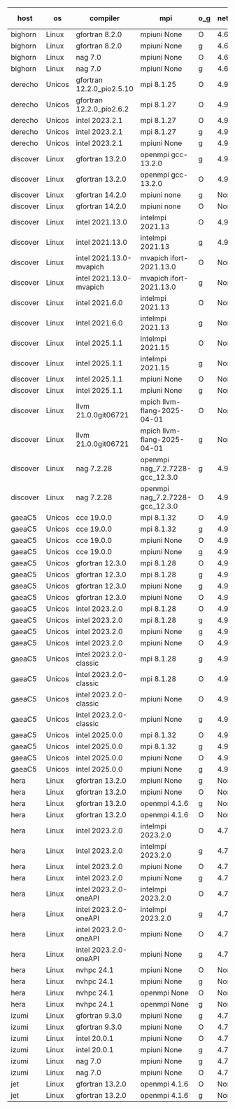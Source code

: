 

| host     | os       | compiler                              | mpi                      | o_g        | netcdf        | build       | u_pass          | u_fail          | s_pass            | s_fail            | e_pass             | e_fail             | nuopc_pass       | nuopc_fail       | artifacts link          |
|----------|----------|---------------------------------------|--------------------------|------------|---------------|-------------|-----------------|-----------------|-------------------|-------------------|--------------------|--------------------|------------------|------------------|-------------------------|
| bighorn | Linux | gfortran 8.2.0 | mpiuni None  | O | 4.6.1  | PASS | 12564 | 0 | 9 | 0 | 43 | 0 | None | None | <a href="https://github.com/esmf-org/esmf-test-artifacts/tree/d19a30a051c81fd1ff11a5a3a24b520eda85da46/release_8.9.0/gfortran/8.2.0/O/mpiuni/None" target="_blank">d19a30a</a> | 
| bighorn | Linux | gfortran 8.2.0 | mpiuni None  | g | 4.6.1  | PASS | 12564 | 0 | 9 | 0 | 43 | 0 | None | None | <a href="https://github.com/esmf-org/esmf-test-artifacts/tree/64bbd153e4ad9b238d620c39e326a247bbfa9137/release_8.9.0/gfortran/8.2.0/g/mpiuni/None" target="_blank">64bbd15</a> | 
| bighorn | Linux | nag 7.0 | mpiuni None  | O | 4.6.1  | PASS | 12564 | 0 | 9 | 0 | 43 | 0 | None | None | <a href="https://github.com/esmf-org/esmf-test-artifacts/tree/406ff5bef92ede6a9ff198b4f0098659eabd3d61/release_8.9.0/nag/7.0/O/mpiuni/None" target="_blank">406ff5b</a> | 
| bighorn | Linux | nag 7.0 | mpiuni None  | g | 4.6.1  | PASS | 12564 | 0 | 9 | 0 | 43 | 0 | None | None | <a href="https://github.com/esmf-org/esmf-test-artifacts/tree/0e4970c60bf495c493ee97166fc390c4cef8ebde/release_8.9.0/nag/7.0/g/mpiuni/None" target="_blank">0e4970c</a> | 
| derecho | Unicos | gfortran 12.2.0_pio2.5.10 | mpi 8.1.25  | O | 4.9.2  | PASS | 14235 | 0 | 51 | 0 | 81 | 0 | 57 | 0 | <a href="https://github.com/esmf-org/esmf-test-artifacts/tree/8ac2699a0ca85a29ff1b9fd747386bf5aa1dd786/release_8.9.0/gfortran/12.2.0_pio2.5.10/O/mpi/8.1.25" target="_blank">8ac2699</a> | 
| derecho | Unicos | gfortran 12.2.0_pio2.6.2 | mpi 8.1.27  | O | 4.9.2  | PASS | 14235 | 0 | 51 | 0 | 81 | 0 | 57 | 0 | <a href="https://github.com/esmf-org/esmf-test-artifacts/tree/722bdf1b66419cce1340cb289f4ca0da2e77765a/release_8.9.0/gfortran/12.2.0_pio2.6.2/O/mpi/8.1.27" target="_blank">722bdf1</a> | 
| derecho | Unicos | intel 2023.2.1 | mpi 8.1.27  | O | 4.9.2  | PASS | 14235 | 0 | 51 | 0 | 81 | 0 | 58 | 0 | <a href="https://github.com/esmf-org/esmf-test-artifacts/tree/27ccf3b2f214ea078dc0c7579b1652879f42d062/release_8.9.0/intel/2023.2.1/O/mpi/8.1.27" target="_blank">27ccf3b</a> | 
| derecho | Unicos | intel 2023.2.1 | mpi 8.1.27  | g | 4.9.2  | PASS | 14235 | 0 | 51 | 0 | 81 | 0 | 58 | 0 | <a href="https://github.com/esmf-org/esmf-test-artifacts/tree/9d5c0d161f328c874f3f3c81e1bc4d85419d1850/release_8.9.0/intel/2023.2.1/g/mpi/8.1.27" target="_blank">9d5c0d1</a> | 
| derecho | Unicos | intel 2023.2.1 | mpiuni None  | g | 4.9.2  | PASS | 12564 | 0 | 9 | 0 | 43 | 0 | None | None | <a href="https://github.com/esmf-org/esmf-test-artifacts/tree/420c9f6fa97ea8e7f981ac7d09e94f26740f8163/release_8.9.0/intel/2023.2.1/g/mpiuni/None" target="_blank">420c9f6</a> | 
| discover | Linux | gfortran 13.2.0 | openmpi gcc-13.2.0  | g | 4.9.2  | PASS | 14235 | 0 | 51 | 0 | 81 | 0 | 57 | 0 | <a href="https://github.com/esmf-org/esmf-test-artifacts/tree/0f41ac3be040c2cec772acc458ef61334cfb52e0/release_8.9.0/gfortran/13.2.0/g/openmpi/gcc-13.2.0" target="_blank">0f41ac3</a> | 
| discover | Linux | gfortran 13.2.0 | openmpi gcc-13.2.0  | O | 4.9.2  | PASS | 14235 | 0 | 51 | 0 | 81 | 0 | 57 | 0 | <a href="https://github.com/esmf-org/esmf-test-artifacts/tree/b79d7f9abfec554085609a344e617d6745751ca5/release_8.9.0/gfortran/13.2.0/O/openmpi/gcc-13.2.0" target="_blank">b79d7f9</a> | 
| discover | Linux | gfortran 14.2.0 | mpiuni none  | g | None  | PASS | 12564 | 0 | 9 | 0 | 43 | 0 | None | None | <a href="https://github.com/esmf-org/esmf-test-artifacts/tree/7645d3d6ff9b095d4d1b6d0e3588719d22991871/release_8.9.0/gfortran/14.2.0/g/mpiuni/none" target="_blank">7645d3d</a> | 
| discover | Linux | gfortran 14.2.0 | mpiuni none  | O | None  | PASS | 12564 | 0 | 9 | 0 | 43 | 0 | None | None | <a href="https://github.com/esmf-org/esmf-test-artifacts/tree/91f832e6c49bacbbb251f3608b1cb6e7d6b3446f/release_8.9.0/gfortran/14.2.0/O/mpiuni/none" target="_blank">91f832e</a> | 
| discover | Linux | intel 2021.13.0 | intelmpi 2021.13  | O | 4.9.2  | PASS | 14235 | 0 | 51 | 0 | 81 | 0 | 57 | 0 | <a href="https://github.com/esmf-org/esmf-test-artifacts/tree/352777f3b5a7ca5082c3d01147ac6e19586cb471/release_8.9.0/intel/2021.13.0/O/intelmpi/2021.13" target="_blank">352777f</a> | 
| discover | Linux | intel 2021.13.0 | intelmpi 2021.13  | g | 4.9.2  | PASS | 14235 | 0 | 51 | 0 | 81 | 0 | 57 | 0 | <a href="https://github.com/esmf-org/esmf-test-artifacts/tree/c9e7c2d4568877be64439360f66059aab7c4e462/release_8.9.0/intel/2021.13.0/g/intelmpi/2021.13" target="_blank">c9e7c2d</a> | 
| discover | Linux | intel 2021.13.0-mvapich | mvapich ifort-2021.13.0  | O | None  | PASS | 14235 | 0 | 51 | 0 | 81 | 0 | 57 | 0 | <a href="https://github.com/esmf-org/esmf-test-artifacts/tree/1947273f101f0678f9bf2c17429edd69cf076c9b/release_8.9.0/intel/2021.13.0-mvapich/O/mvapich/ifort-2021.13.0" target="_blank">1947273</a> | 
| discover | Linux | intel 2021.13.0-mvapich | mvapich ifort-2021.13.0  | g | None  | PASS | 14235 | 0 | 51 | 0 | 81 | 0 | 57 | 0 | <a href="https://github.com/esmf-org/esmf-test-artifacts/tree/ab15d7cf66a3d1e0f927ef735cf8b0a22e9864bf/release_8.9.0/intel/2021.13.0-mvapich/g/mvapich/ifort-2021.13.0" target="_blank">ab15d7c</a> | 
| discover | Linux | intel 2021.6.0 | intelmpi 2021.13  | O | None  | PASS | 14235 | 0 | 51 | 0 | 81 | 0 | 57 | 0 | <a href="https://github.com/esmf-org/esmf-test-artifacts/tree/7c0b83b67bddc7963ceb5332820fc6b79454b65d/release_8.9.0/intel/2021.6.0/O/intelmpi/2021.13" target="_blank">7c0b83b</a> | 
| discover | Linux | intel 2021.6.0 | intelmpi 2021.13  | g | None  | PASS | 14235 | 0 | 51 | 0 | 81 | 0 | 57 | 0 | <a href="https://github.com/esmf-org/esmf-test-artifacts/tree/c5d7748ab713c68fa2ad08cd9200252e0841ed35/release_8.9.0/intel/2021.6.0/g/intelmpi/2021.13" target="_blank">c5d7748</a> | 
| discover | Linux | intel 2025.1.1 | intelmpi 2021.15  | O | None  | PASS | 14235 | 0 | 51 | 0 | 81 | 0 | 57 | 0 | <a href="https://github.com/esmf-org/esmf-test-artifacts/tree/4cb94090bd04f35dc59df85502a809375cafadf3/release_8.9.0/intel/2025.1.1/O/intelmpi/2021.15" target="_blank">4cb9409</a> | 
| discover | Linux | intel 2025.1.1 | intelmpi 2021.15  | g | None  | PASS | 14235 | 0 | 51 | 0 | 81 | 0 | 57 | 0 | <a href="https://github.com/esmf-org/esmf-test-artifacts/tree/19033c103d21bb0babe92b4418db2d0c6b015404/release_8.9.0/intel/2025.1.1/g/intelmpi/2021.15" target="_blank">19033c1</a> | 
| discover | Linux | intel 2025.1.1 | mpiuni None  | O | None  | PASS | 12564 | 0 | 9 | 0 | 43 | 0 | None | None | <a href="https://github.com/esmf-org/esmf-test-artifacts/tree/0cde5563a9e861ba3dbf3b77d152b7e4c1be0d6c/release_8.9.0/intel/2025.1.1/O/mpiuni/None" target="_blank">0cde556</a> | 
| discover | Linux | intel 2025.1.1 | mpiuni None  | g | None  | PASS | 12564 | 0 | 9 | 0 | 43 | 0 | None | None | <a href="https://github.com/esmf-org/esmf-test-artifacts/tree/08c10bc23a54da44688309041de26705c35fac09/release_8.9.0/intel/2025.1.1/g/mpiuni/None" target="_blank">08c10bc</a> | 
| discover | Linux | llvm 21.0.0git06721 | mpich llvm-flang-2025-04-01  | O | None  | PASS | 14217 | 18 | 18 | 33 | 76 | 5 | 0 | 57 | <a href="https://github.com/esmf-org/esmf-test-artifacts/tree/30bf996ad9cf2fcb9606b29beb70cb722ae2c3e0/release_8.9.0/llvm/21.0.0git06721/O/mpich/llvm-flang-2025-04-01" target="_blank">30bf996</a> | 
| discover | Linux | llvm 21.0.0git06721 | mpich llvm-flang-2025-04-01  | g | None  | PASS | 14217 | 18 | 18 | 33 | 76 | 5 | 0 | 57 | <a href="https://github.com/esmf-org/esmf-test-artifacts/tree/031d404ee126598e73fc71b28be8611cc5fd4c1a/release_8.9.0/llvm/21.0.0git06721/g/mpich/llvm-flang-2025-04-01" target="_blank">031d404</a> | 
| discover | Linux | nag 7.2.28 | openmpi nag_7.2.7228-gcc_12.3.0  | g | 4.9.2  | PASS | 14235 | 0 | 51 | 0 | 81 | 0 | 56 | 1 | <a href="https://github.com/esmf-org/esmf-test-artifacts/tree/177a84fa5b888d032d01dc6b3da77e00d56df249/release_8.9.0/nag/7.2.28/g/openmpi/nag_7.2.7228-gcc_12.3.0" target="_blank">177a84f</a> | 
| discover | Linux | nag 7.2.28 | openmpi nag_7.2.7228-gcc_12.3.0  | O | 4.9.2  | PASS | 14235 | 0 | 51 | 0 | 81 | 0 | 56 | 1 | <a href="https://github.com/esmf-org/esmf-test-artifacts/tree/ac774fec8fb642fd07f5dbd514edd6e0fe7b25c7/release_8.9.0/nag/7.2.28/O/openmpi/nag_7.2.7228-gcc_12.3.0" target="_blank">ac774fe</a> | 
| gaeaC5 | Unicos | cce 19.0.0 | mpi 8.1.32  | O | 4.9.0  | PASS | 14175 | 60 | None | None | None | None | 56 | 1 | <a href="https://github.com/esmf-org/esmf-test-artifacts/tree/4d2b3b6433dc65a3df52883b2ff6414e7f3a017f/release_8.9.0/cce/19.0.0/O/mpi/8.1.32" target="_blank">4d2b3b6</a> | 
| gaeaC5 | Unicos | cce 19.0.0 | mpi 8.1.32  | g | 4.9.0  | PASS | 10086 | 4149 | None | None | None | None | 56 | 1 | <a href="https://github.com/esmf-org/esmf-test-artifacts/tree/80405bb98938f2700151521d20a60ad4e935435d/release_8.9.0/cce/19.0.0/g/mpi/8.1.32" target="_blank">80405bb</a> | 
| gaeaC5 | Unicos | cce 19.0.0 | mpiuni None  | O | 4.9.0  | PASS | 12507 | 57 | None | None | None | None | None | None | <a href="https://github.com/esmf-org/esmf-test-artifacts/tree/f5107d0e88c2b6e04510ffd9c884b5da474d7bc0/release_8.9.0/cce/19.0.0/O/mpiuni/None" target="_blank">f5107d0</a> | 
| gaeaC5 | Unicos | cce 19.0.0 | mpiuni None  | g | 4.9.0  | PASS | 8921 | 3643 | None | None | None | None | None | None | <a href="https://github.com/esmf-org/esmf-test-artifacts/tree/faff6e5858eff458b1e8579cbc003317f757dcb6/release_8.9.0/cce/19.0.0/g/mpiuni/None" target="_blank">faff6e5</a> | 
| gaeaC5 | Unicos | gfortran 12.3.0 | mpi 8.1.28  | O | 4.9.0  | PASS | 14235 | 0 | 51 | 0 | 81 | 0 | 57 | 0 | <a href="https://github.com/esmf-org/esmf-test-artifacts/tree/17cdd2cf31a6492a36bd0ea34835bb92a9e7bcda/release_8.9.0/gfortran/12.3.0/O/mpi/8.1.28" target="_blank">17cdd2c</a> | 
| gaeaC5 | Unicos | gfortran 12.3.0 | mpi 8.1.28  | g | 4.9.0  | PASS | 14235 | 0 | 51 | 0 | 81 | 0 | 57 | 0 | <a href="https://github.com/esmf-org/esmf-test-artifacts/tree/18b7323c85636f4776bfed3df2d200a5be099001/release_8.9.0/gfortran/12.3.0/g/mpi/8.1.28" target="_blank">18b7323</a> | 
| gaeaC5 | Unicos | gfortran 12.3.0 | mpiuni None  | g | 4.9.0  | PASS | 12564 | 0 | 9 | 0 | 43 | 0 | None | None | <a href="https://github.com/esmf-org/esmf-test-artifacts/tree/a4d32d224a5b13722f9edca2e85127599281334c/release_8.9.0/gfortran/12.3.0/g/mpiuni/None" target="_blank">a4d32d2</a> | 
| gaeaC5 | Unicos | gfortran 12.3.0 | mpiuni None  | O | 4.9.0  | PASS | 12564 | 0 | 9 | 0 | 43 | 0 | None | None | <a href="https://github.com/esmf-org/esmf-test-artifacts/tree/f53009560788413140576b381ace798f1cab5521/release_8.9.0/gfortran/12.3.0/O/mpiuni/None" target="_blank">f530095</a> | 
| gaeaC5 | Unicos | intel 2023.2.0 | mpi 8.1.28  | O | 4.9.0  | PASS | 14235 | 0 | 51 | 0 | 81 | 0 | 57 | 0 | <a href="https://github.com/esmf-org/esmf-test-artifacts/tree/0258d6e5f718cf0a32cda99bb560dbaae0055fd8/release_8.9.0/intel/2023.2.0/O/mpi/8.1.28" target="_blank">0258d6e</a> | 
| gaeaC5 | Unicos | intel 2023.2.0 | mpi 8.1.28  | g | 4.9.0  | PASS | 14235 | 0 | 51 | 0 | 81 | 0 | 57 | 0 | <a href="https://github.com/esmf-org/esmf-test-artifacts/tree/eb0a62b8652c13ce7581c6271bb85b9d2cefe3d7/release_8.9.0/intel/2023.2.0/g/mpi/8.1.28" target="_blank">eb0a62b</a> | 
| gaeaC5 | Unicos | intel 2023.2.0 | mpiuni None  | g | 4.9.0  | PASS | 12564 | 0 | 9 | 0 | 43 | 0 | None | None | <a href="https://github.com/esmf-org/esmf-test-artifacts/tree/76b4432f5fb8d7983c4b371c17bf658c8a7cb815/release_8.9.0/intel/2023.2.0/g/mpiuni/None" target="_blank">76b4432</a> | 
| gaeaC5 | Unicos | intel 2023.2.0 | mpiuni None  | O | 4.9.0  | PASS | 12564 | 0 | 9 | 0 | 43 | 0 | None | None | <a href="https://github.com/esmf-org/esmf-test-artifacts/tree/77b8b6979565a84ab4f4bd7e07ead830d7fa28f0/release_8.9.0/intel/2023.2.0/O/mpiuni/None" target="_blank">77b8b69</a> | 
| gaeaC5 | Unicos | intel 2023.2.0-classic | mpi 8.1.28  | g | 4.9.0  | PASS | 14235 | 0 | 51 | 0 | 81 | 0 | 57 | 0 | <a href="https://github.com/esmf-org/esmf-test-artifacts/tree/daad21c1440031e604ebd1138489390aff3e4a5e/release_8.9.0/intel/2023.2.0-classic/g/mpi/8.1.28" target="_blank">daad21c</a> | 
| gaeaC5 | Unicos | intel 2023.2.0-classic | mpi 8.1.28  | O | 4.9.0  | PASS | 14235 | 0 | 51 | 0 | 81 | 0 | 57 | 0 | <a href="https://github.com/esmf-org/esmf-test-artifacts/tree/87ac8ef6d3298ebad4d614452b6ef67c7b3fae55/release_8.9.0/intel/2023.2.0-classic/O/mpi/8.1.28" target="_blank">87ac8ef</a> | 
| gaeaC5 | Unicos | intel 2023.2.0-classic | mpiuni None  | O | 4.9.0  | PASS | 12564 | 0 | 9 | 0 | 43 | 0 | None | None | <a href="https://github.com/esmf-org/esmf-test-artifacts/tree/397860e3916918bdac1bd6be8e5505db4c2ca6d7/release_8.9.0/intel/2023.2.0-classic/O/mpiuni/None" target="_blank">397860e</a> | 
| gaeaC5 | Unicos | intel 2023.2.0-classic | mpiuni None  | g | 4.9.0  | PASS | 12564 | 0 | 9 | 0 | 43 | 0 | None | None | <a href="https://github.com/esmf-org/esmf-test-artifacts/tree/78a521f4fcac2a6785ba26b272f11bedca7baf0c/release_8.9.0/intel/2023.2.0-classic/g/mpiuni/None" target="_blank">78a521f</a> | 
| gaeaC5 | Unicos | intel 2025.0.0 | mpi 8.1.32  | O | 4.9.0  | PASS | 14235 | 0 | 51 | 0 | 81 | 0 | 57 | 0 | <a href="https://github.com/esmf-org/esmf-test-artifacts/tree/8056a3870079aea213ec09f68827113d2fe39660/release_8.9.0/intel/2025.0.0/O/mpi/8.1.32" target="_blank">8056a38</a> | 
| gaeaC5 | Unicos | intel 2025.0.0 | mpi 8.1.32  | g | 4.9.0  | PASS | 14235 | 0 | 51 | 0 | 81 | 0 | 57 | 0 | <a href="https://github.com/esmf-org/esmf-test-artifacts/tree/25a621f8f8d1a1c9d616e1301623f90f80971a98/release_8.9.0/intel/2025.0.0/g/mpi/8.1.32" target="_blank">25a621f</a> | 
| gaeaC5 | Unicos | intel 2025.0.0 | mpiuni None  | O | 4.9.0  | PASS | 12564 | 0 | 9 | 0 | 43 | 0 | None | None | <a href="https://github.com/esmf-org/esmf-test-artifacts/tree/ae5b650a707d23911e4b6190ce0e3d6abf4c988f/release_8.9.0/intel/2025.0.0/O/mpiuni/None" target="_blank">ae5b650</a> | 
| gaeaC5 | Unicos | intel 2025.0.0 | mpiuni None  | g | 4.9.0  | PASS | 12564 | 0 | 9 | 0 | 43 | 0 | None | None | <a href="https://github.com/esmf-org/esmf-test-artifacts/tree/a686b7c40c7cf26249a6b4c1db950e01bd0d4538/release_8.9.0/intel/2025.0.0/g/mpiuni/None" target="_blank">a686b7c</a> | 
| hera | Linux | gfortran 13.2.0 | mpiuni None  | g | None  | PASS | 12564 | 0 | 9 | 0 | 43 | 0 | None | None | <a href="https://github.com/esmf-org/esmf-test-artifacts/tree/d4a3d84f9c10286af6f627c6b71211b75d6900b0/release_8.9.0/gfortran/13.2.0/g/mpiuni/None" target="_blank">d4a3d84</a> | 
| hera | Linux | gfortran 13.2.0 | mpiuni None  | O | None  | PASS | 12564 | 0 | 9 | 0 | 43 | 0 | None | None | <a href="https://github.com/esmf-org/esmf-test-artifacts/tree/3bce828ff38e02528b019abe65f83eaed286cfc1/release_8.9.0/gfortran/13.2.0/O/mpiuni/None" target="_blank">3bce828</a> | 
| hera | Linux | gfortran 13.2.0 | openmpi 4.1.6  | g | None  | PASS | 14235 | 0 | 51 | 0 | 81 | 0 | 57 | 0 | <a href="https://github.com/esmf-org/esmf-test-artifacts/tree/978babe3d57e316f602a52837f67e5b21093942a/release_8.9.0/gfortran/13.2.0/g/openmpi/4.1.6" target="_blank">978babe</a> | 
| hera | Linux | gfortran 13.2.0 | openmpi 4.1.6  | O | None  | PASS | 14235 | 0 | 51 | 0 | 81 | 0 | 57 | 0 | <a href="https://github.com/esmf-org/esmf-test-artifacts/tree/1df7dbc409d76395861e394c2f2cee5d6f70ffb6/release_8.9.0/gfortran/13.2.0/O/openmpi/4.1.6" target="_blank">1df7dbc</a> | 
| hera | Linux | intel 2023.2.0 | intelmpi 2023.2.0  | O | 4.7.0  | PASS | 14235 | 0 | 51 | 0 | 81 | 0 | 57 | 0 | <a href="https://github.com/esmf-org/esmf-test-artifacts/tree/241e768f7bcb4484948ec4c799c6f3763f7e1bab/release_8.9.0/intel/2023.2.0/O/intelmpi/2023.2.0" target="_blank">241e768</a> | 
| hera | Linux | intel 2023.2.0 | intelmpi 2023.2.0  | g | 4.7.0  | PASS | None | None | None | None | None | None | None | None | <a href="https://github.com/esmf-org/esmf-test-artifacts/tree/be5b5d2c483ac8646e74a907f9340bb1f9ce71d1/release_8.9.0/intel/2023.2.0/g/intelmpi/2023.2.0" target="_blank">be5b5d2</a> | 
| hera | Linux | intel 2023.2.0 | mpiuni None  | O | 4.7.0  | PASS | None | None | None | None | None | None | None | None | <a href="https://github.com/esmf-org/esmf-test-artifacts/tree/743775e3cad346c41748996f9e0a8118e6f2ab29/release_8.9.0/intel/2023.2.0/O/mpiuni/None" target="_blank">743775e</a> | 
| hera | Linux | intel 2023.2.0 | mpiuni None  | g | 4.7.0  | PASS | None | None | None | None | None | None | None | None | <a href="https://github.com/esmf-org/esmf-test-artifacts/tree/3050dec1cf182ec78f24acb6e5fcb2f735c0f656/release_8.9.0/intel/2023.2.0/g/mpiuni/None" target="_blank">3050dec</a> | 
| hera | Linux | intel 2023.2.0-oneAPI | intelmpi 2023.2.0  | O | 4.7.0  | PASS | 14235 | 0 | 50 | 1 | 81 | 0 | 57 | 0 | <a href="https://github.com/esmf-org/esmf-test-artifacts/tree/60a80bc361152582585befe2d8d49f53187fbc00/release_8.9.0/intel/2023.2.0-oneAPI/O/intelmpi/2023.2.0" target="_blank">60a80bc</a> | 
| hera | Linux | intel 2023.2.0-oneAPI | intelmpi 2023.2.0  | g | 4.7.0  | PASS | 14235 | 0 | 51 | 0 | 81 | 0 | 57 | 0 | <a href="https://github.com/esmf-org/esmf-test-artifacts/tree/ad6164e1c336382d298e77975d29f25e2fdf9482/release_8.9.0/intel/2023.2.0-oneAPI/g/intelmpi/2023.2.0" target="_blank">ad6164e</a> | 
| hera | Linux | intel 2023.2.0-oneAPI | mpiuni None  | O | 4.7.0  | PASS | 12564 | 0 | 9 | 0 | 43 | 0 | None | None | <a href="https://github.com/esmf-org/esmf-test-artifacts/tree/bf01f851c7f7a6f34e9dba759b06e776a699d442/release_8.9.0/intel/2023.2.0-oneAPI/O/mpiuni/None" target="_blank">bf01f85</a> | 
| hera | Linux | intel 2023.2.0-oneAPI | mpiuni None  | g | 4.7.0  | PASS | 12564 | 0 | 9 | 0 | 43 | 0 | None | None | <a href="https://github.com/esmf-org/esmf-test-artifacts/tree/62d63f611bd241e3402fcb79a7bcdf789c2865be/release_8.9.0/intel/2023.2.0-oneAPI/g/mpiuni/None" target="_blank">62d63f6</a> | 
| hera | Linux | nvhpc 24.1 | mpiuni None  | O | None  | PASS | 12564 | 0 | 9 | 0 | 43 | 0 | None | None | <a href="https://github.com/esmf-org/esmf-test-artifacts/tree/d08535b8876217db413d8417b3d432263d186f84/release_8.9.0/nvhpc/24.1/O/mpiuni/None" target="_blank">d08535b</a> | 
| hera | Linux | nvhpc 24.1 | mpiuni None  | g | None  | PASS | 12564 | 0 | 9 | 0 | 43 | 0 | None | None | <a href="https://github.com/esmf-org/esmf-test-artifacts/tree/7e7151dc6eb192b8ee4110c5c98ccc9c280af1cf/release_8.9.0/nvhpc/24.1/g/mpiuni/None" target="_blank">7e7151d</a> | 
| hera | Linux | nvhpc 24.1 | openmpi None  | O | None  | PASS | 14235 | 0 | 51 | 0 | 81 | 0 | 57 | 0 | <a href="https://github.com/esmf-org/esmf-test-artifacts/tree/cfe995742ca007482879a82b0bee6214645a9226/release_8.9.0/nvhpc/24.1/O/openmpi/None" target="_blank">cfe9957</a> | 
| hera | Linux | nvhpc 24.1 | openmpi None  | g | None  | PASS | 14235 | 0 | 51 | 0 | 81 | 0 | 57 | 0 | <a href="https://github.com/esmf-org/esmf-test-artifacts/tree/07a82c70bad6207446ac8f7784f9af2c4cfd3d6b/release_8.9.0/nvhpc/24.1/g/openmpi/None" target="_blank">07a82c7</a> | 
| izumi | Linux | gfortran 9.3.0 | mpiuni None  | g | 4.7.4  | PASS | 12564 | 0 | 9 | 0 | 43 | 0 | None | None | <a href="https://github.com/esmf-org/esmf-test-artifacts/tree/6361f79086b611206305f14d062917e4d5f08813/release_8.9.0/gfortran/9.3.0/g/mpiuni/None" target="_blank">6361f79</a> | 
| izumi | Linux | gfortran 9.3.0 | mpiuni None  | O | 4.7.4  | PASS | 12564 | 0 | 9 | 0 | 43 | 0 | None | None | <a href="https://github.com/esmf-org/esmf-test-artifacts/tree/227ee2ea5844faba9749428034e534b7098b58de/release_8.9.0/gfortran/9.3.0/O/mpiuni/None" target="_blank">227ee2e</a> | 
| izumi | Linux | intel 20.0.1 | mpiuni None  | O | 4.7.4  | PASS | 12564 | 0 | 9 | 0 | 43 | 0 | None | None | <a href="https://github.com/esmf-org/esmf-test-artifacts/tree/bb2f878e0dcdc7278828e39bb7f8f3e93f09cbae/release_8.9.0/intel/20.0.1/O/mpiuni/None" target="_blank">bb2f878</a> | 
| izumi | Linux | intel 20.0.1 | mpiuni None  | g | 4.7.4  | PASS | 12564 | 0 | 9 | 0 | 43 | 0 | None | None | <a href="https://github.com/esmf-org/esmf-test-artifacts/tree/f1eaef3aca5232de16b74a5d00d74bda9fbbecf7/release_8.9.0/intel/20.0.1/g/mpiuni/None" target="_blank">f1eaef3</a> | 
| izumi | Linux | nag 7.0 | mpiuni None  | g | 4.7.4  | PASS | 12564 | 0 | 9 | 0 | 43 | 0 | None | None | <a href="https://github.com/esmf-org/esmf-test-artifacts/tree/ab684f513e8ccc05eb0c75acb2d3d31726653918/release_8.9.0/nag/7.0/g/mpiuni/None" target="_blank">ab684f5</a> | 
| izumi | Linux | nag 7.0 | mpiuni None  | O | 4.7.4  | PASS | 12564 | 0 | 9 | 0 | 43 | 0 | None | None | <a href="https://github.com/esmf-org/esmf-test-artifacts/tree/f4653e6b5a6f87359f0f8702d088c8f4b7f3c1cd/release_8.9.0/nag/7.0/O/mpiuni/None" target="_blank">f4653e6</a> | 
| jet | Linux | gfortran 13.2.0 | openmpi 4.1.6  | O | None  | PASS | 14235 | 0 | 51 | 0 | 81 | 0 | 57 | 0 | <a href="https://github.com/esmf-org/esmf-test-artifacts/tree/438b80b9895af0833a7b0157bca8fba5005187de/release_8.9.0/gfortran/13.2.0/O/openmpi/4.1.6" target="_blank">438b80b</a> | 
| jet | Linux | gfortran 13.2.0 | openmpi 4.1.6  | g | None  | PASS | 14235 | 0 | 51 | 0 | 81 | 0 | 57 | 0 | <a href="https://github.com/esmf-org/esmf-test-artifacts/tree/832a67570cf316060d75ddbb1aabbcf3705f8a63/release_8.9.0/gfortran/13.2.0/g/openmpi/4.1.6" target="_blank">832a675</a> | 
